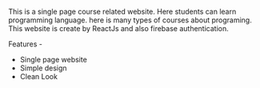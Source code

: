This is a single page course related website. Here students can learn programming language.
here is many types of courses about programing. This website is create by ReactJs and also firebase authentication.

Features -
* Single page website
* Simple design
* Clean Look